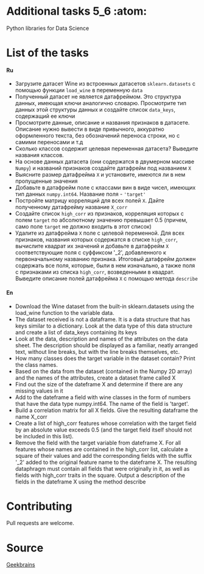 # Additional tasks 5_6 :atom:

Python libraries for Data Science

# List of the tasks

#### Ru

- Загрузите датасет Wine из встроенных датасетов ```sklearn.datasets``` с помощью функции ```load_wine``` в переменную ```data```
- Полученный датасет не является датафреймом. Это структура данных, имеющая ключи аналогично словарю. Просмотрите тип данных этой структуры данных и создайте список ```data_keys```, содержащий ее ключи
- Просмотрите данные, описание и названия признаков в датасете. Описание нужно вывести в виде привычного, аккуратно оформленного текста, без обозначений переноса строки, но с самими переносами и т.д
- Сколько классов содержит целевая переменная датасета? Выведите названия классов.
- На основе данных датасета (они содержатся в двумерном массиве ```Numpy```) и названий признаков создайте датафрейм под названием ```X```
- Выясните размер датафрейма ```X``` и установите, имеются ли в нем пропущенные значения
- Добавьте в датафрейм поле с классами вин в виде чисел, имеющих тип данных ```numpy.int64```. Название поля - ```'target'```
- Постройте матрицу корреляций для всех полей ```X```. Дайте полученному датафрейму название ```X_corr```
- Создайте список ```high_corr``` из признаков, корреляция которых с полем ```target``` по абсолютному значению превышает 0.5 (причем, само поле ```target``` не должно входить в этот список)
- Удалите из датафрейма ```X``` поле с целевой переменной. Для всех признаков, названия которых содержатся в списке ```high_corr```, вычислите квадрат их значений и добавьте в датафрейм ```X``` соответствующие поля с суффиксом '_2', добавленного к первоначальному названию признака. Итоговый датафрейм должен содержать все поля, которые, были в нем изначально, а также поля с признаками из списка ```high_corr```, возведенными в квадрат. Выведите описание полей датафрейма ```X``` с помощью метода ```describe```

#### En

- Download the Wine dataset from the built-in sklearn.datasets using the load_wine function to the variable data.
- The dataset received is not a dataframe. It is a data structure that has keys similar to a dictionary. Look at the data type of this data structure and create a list of data_keys containing its keys
- Look at the data, description and names of the attributes on the data sheet. The description should be displayed as a familiar, neatly arranged text, without line breaks, but with the line breaks themselves, etc.
- How many classes does the target variable in the dataset contain? Print the class names.
- Based on the data from the dataset (contained in the Numpy 2D array) and the names of the attributes, create a dataset frame called X
- Find out the size of the dateframe X and determine if there are any missing values in it
- Add to the dateframe a field with wine classes in the form of numbers that have the data type numpy.int64. The name of the field is 'target'.
- Build a correlation matrix for all X fields. Give the resulting dataframe the name X_corr
- Create a list of high_corr features whose correlation with the target field by an absolute value exceeds 0.5 (and the target field itself should not be included in this list).
- Remove the field with the target variable from dateframe X. For all features whose names are contained in the high_corr list, calculate a square of their values and add the corresponding fields with the suffix '_2' added to the original feature name to the dateframe X. The resulting dataphragm must contain all fields that were originally in it, as well as fields with high_corr traits in the square. Output a description of the fields in the dateframe X using the method describe

# Contributing

Pull requests are welcome.

# Source

[Geekbrains](https://geekbrains.ru)
